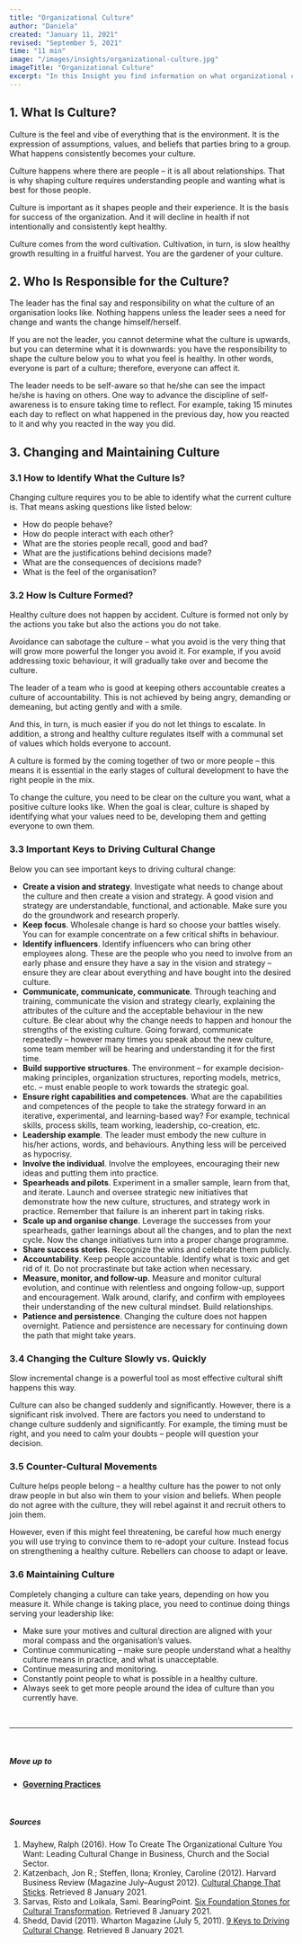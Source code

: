 ```yaml
---
title: "Organizational Culture"
author: "Daniela"
created: "January 11, 2021"
revised: "September 5, 2021"
time: "11 min"
image: "/images/insights/organizational-culture.jpg"
imageTitle: "Organizational Culture"
excerpt: "In this Insight you find information on what organizational culture is, who is responsible for it, and what kinds of important factors there are in respect to changing and maintaining culture. [1,2,3,4]"
---
```


## 1. What Is Culture?

Culture is the feel and vibe of everything that is the environment. It is the expression of assumptions, values, and beliefs that parties bring to a group. What happens consistently becomes your culture.

Culture happens where there are people – it is all about relationships. That is why shaping culture requires understanding people and wanting what is best for those people.

Culture is important as it shapes people and their experience. It is the basis for success of the organization. And it will decline in health if not intentionally and consistently kept healthy.

Culture comes from the word cultivation. Cultivation, in turn, is slow healthy growth resulting in a fruitful harvest. You are the gardener of your culture.

## 2. Who Is Responsible for the Culture?

The leader has the final say and responsibility on what the culture of an organisation looks like. Nothing happens unless the leader sees a need for change and wants the change himself/herself.

If you are not the leader, you cannot determine what the culture is upwards, but you can determine what it is downwards: you have the responsibility to shape the culture below you to what you feel is healthy. In other words, everyone is part of a culture; therefore, everyone can affect it.

The leader needs to be self-aware so that he/she can see the impact he/she is having on others. One way to advance the discipline of self-awareness is to ensure taking time to reflect. For example, taking 15 minutes each day to reflect on what happened in the previous day, how you reacted to it and why you reacted in the way you did.

## 3. Changing and Maintaining Culture

### 3.1 How to Identify What the Culture Is?

Changing culture requires you to be able to identify what the current culture is. That means asking questions like listed below:

- How do people behave?
- How do people interact with each other?
- What are the stories people recall, good and bad?
- What are the justifications behind decisions made?
- What are the consequences of decisions made?
- What is the feel of the organisation?

### 3.2 How Is Culture Formed?

Healthy culture does not happen by accident. Culture is formed not only by the actions you take but also the actions you do not take. 

Avoidance can sabotage the culture – what you avoid is the very thing that will grow more powerful the longer you avoid it. For example, if you avoid addressing toxic behaviour, it will gradually take over and become the culture.

The leader of a team who is good at keeping others accountable creates a culture of accountability. This is not achieved by being angry, demanding or demeaning, but acting gently and with a smile. 

And this, in turn, is much easier if you do not let things to escalate. In addition, a strong and healthy culture regulates itself with a communal set of values which holds everyone to account.

A culture is formed by the coming together of two or more people – this means it is essential in the early stages of cultural development to have the right people in the mix.

To change the culture, you need to be clear on the culture you want, what a positive culture looks like. When the goal is clear, culture is shaped by identifying what your values need to be, developing them and getting everyone to own them.

### 3.3 Important Keys to Driving Cultural Change

Below you can see important keys to driving cultural change:

- **Create a vision and strategy**. Investigate what needs to change about the culture and then create a vision and strategy. A good vision and strategy are understandable, functional, and actionable. Make sure you do the groundwork and research properly.
- **Keep focus**. Wholesale change is hard so choose your battles wisely. You can for example concentrate on a few critical shifts in behaviour.
- **Identify influencers**. Identify influencers who can bring other employees along. These are the people who you need to involve from an early phase and ensure they have a say in the vision and strategy – ensure they are clear about everything and have bought into the desired culture.
- **Communicate, communicate, communicate**. Through teaching and training, communicate the vision and strategy clearly, explaining the attributes of the culture and the acceptable behaviour in the new culture. Be clear about why the change needs to happen and honour the strengths of the existing culture. Going forward, communicate repeatedly – however many times you speak about the new culture, some team member will be hearing and understanding it for the first time.
- **Build supportive structures**. The environment – for example decision-making principles, organization structures, reporting models, metrics, etc. – must enable people to work towards the strategic goal.
- **Ensure right capabilities and competences**. What are the capabilities and competences of the people to take the strategy forward in an iterative, experimental, and learning-based way? For example, technical skills, process skills, team working, leadership, co-creation, etc.
- **Leadership example**. The leader must embody the new culture in his/her actions, words, and behaviours. Anything less will be perceived as hypocrisy.
- **Involve the individual**. Involve the employees, encouraging their new ideas and putting them into practice.
- **Spearheads and pilots**. Experiment in a smaller sample, learn from that, and iterate. Launch and oversee strategic new initiatives that demonstrate how the new culture, structures, and strategy work in practice. Remember that failure is an inherent part in taking risks.
- **Scale up and organise change**. Leverage the successes from your spearheads, gather learnings about all the changes, and to plan the next cycle. Now the change initiatives turn into a proper change programme.
- **Share success stories**. Recognize the wins and celebrate them publicly.
- **Accountability**. Keep people accountable. Identify what is toxic and get rid of it. Do not procrastinate but take action when necessary.
- **Measure, monitor, and follow-up**. Measure and monitor cultural evolution, and continue with relentless and ongoing follow-up, support and encouragement. Walk around, clarify, and confirm with employees their understanding of the new cultural mindset. Build relationships.
- **Patience and persistence**. Changing the culture does not happen overnight. Patience and persistence are necessary for continuing down the path that might take years.

### 3.4 Changing the Culture Slowly vs. Quickly

Slow incremental change is a powerful tool as most effective cultural shift happens this way.

Culture can also be changed suddenly and significantly. However, there is a significant risk involved. There are factors you need to understand to change culture suddenly and significantly. For example, the timing must be right, and you need to calm your doubts – people will question your decision.

### 3.5 Counter-Cultural Movements

Culture helps people belong – a healthy culture has the power to not only draw people in but also win them to your vision and beliefs. When people do not agree with the culture, they will rebel against it and recruit others to join them. 

However, even if this might feel threatening, be careful how much energy you will use trying to convince them to re-adopt your culture. Instead focus on strengthening a healthy culture. Rebellers can choose to adapt or leave.

### 3.6 Maintaining Culture

Completely changing a culture can take years, depending on how you measure it. While change is taking place, you need to continue doing things serving your leadership like:

- Make sure your motives and cultural direction are aligned with your moral compass and the organisation’s values.
- Continue communicating – make sure people understand what a healthy culture means in practice, and what is unacceptable.
- Continue measuring and monitoring.
- Constantly point people to what is possible in a healthy culture.
- Always seek to get more people around the idea of culture than you currently have.

&nbsp;

***
&nbsp;

##### Move up to

- [**Governing Practices**](/insights/governing-practices/)

&nbsp;

##### Sources

1. Mayhew, Ralph (2016). How To Create The Organizational Culture You Want: Leading Cultural Change in Business, Church and the Social Sector.
2. Katzenbach, Jon R.; Steffen, Ilona; Kronley, Caroline (2012). Harvard Business Review (Magazine July–August 2012). [Cultural Change That Sticks](https://hbr.org/2012/07/cultural-change-that-sticks#). Retrieved 8 January 2021.
3. Sarvas, Risto and Loikala, Sami. BearingPoint. [Six Foundation Stones for Cultural Transformation](https://www.bearingpoint.com/en-fi/blog/six-foundation-stones-for-cultural-transformation/). Retrieved 8 January 2021.
4. Shedd, David (2011). Wharton Magazine (July 5, 2011). [9 Keys to Driving Cultural Change](https://magazine.wharton.upenn.edu/digital/9-keys-to-driving-cultural-change/). Retrieved 8 January 2021.